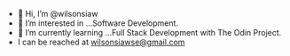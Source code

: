 - 👋 Hi, I’m @wilsonsiaw
- 👀 I’m interested in ...Software Development.
- 🌱 I’m currently learning ...Full Stack Development with The Odin Project.
- I can be reached at wilsonsiawse@gmail.com

<!---
wilsonsiaw/wilsonsiaw is a ✨ special ✨ repository because its `README.md` (this file) appears on your GitHub profile.
You can click the Preview link to take a look at your changes.
--->
